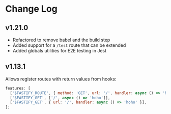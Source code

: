 # Change Log

## v1.21.0

- Refactored to remove babel and the build step
- Added support for a `/test` route that can be extended
- Added globals utilities for E2E testing in Jest

## v1.13.1

Allows register routes with return values from hooks:

```js
features: [
  ['$FASTIFY_ROUTE', { method: 'GET', url: '/', handler: async () => 'hoho' }],
  ['$FASTIFY_GET', ['/', async () => 'hoho']],
  ['$FASTIFY_GET', { url: '/', handler: async () => 'hoho' }],
];
```

